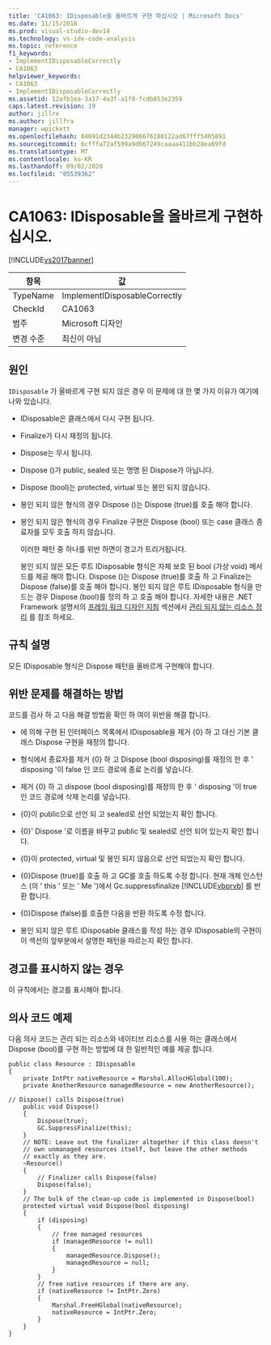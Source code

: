 ```yaml
---
title: 'CA1063: IDisposable을 올바르게 구현 하십시오 | Microsoft Docs'
ms.date: 11/15/2016
ms.prod: visual-studio-dev14
ms.technology: vs-ide-code-analysis
ms.topic: reference
f1_keywords:
- ImplementIDisposableCorrectly
- CA1063
helpviewer_keywords:
- CA1063
- ImplementIDisposableCorrectly
ms.assetid: 12afb1ea-3a17-4a3f-a1f0-fcdb853e2359
caps.latest.revision: 19
author: jillre
ms.author: jillfra
manager: wpickett
ms.openlocfilehash: 04691d2344b232906676180122ad67fff5405891
ms.sourcegitcommit: 6cfffa72af599a9d667249caaaa411bb28ea69fd
ms.translationtype: MT
ms.contentlocale: ko-KR
ms.lasthandoff: 09/02/2020
ms.locfileid: "85539362"
---
```

# <a name="ca1063-implement-idisposable-correctly"></a>CA1063: IDisposable을 올바르게 구현하십시오.
[!INCLUDE[vs2017banner](../includes/vs2017banner.md)]

|항목|값|
|-|-|
|TypeName|ImplementIDisposableCorrectly|
|CheckId|CA1063|
|범주|Microsoft 디자인|
|변경 수준|최신이 아님|

## <a name="cause"></a>원인
 `IDisposable` 가 올바르게 구현 되지 않은 경우 이 문제에 대 한 몇 가지 이유가 여기에 나와 있습니다.

- IDisposable은 클래스에서 다시 구현 됩니다.

- Finalize가 다시 재정의 됩니다.

- Dispose는 무시 됩니다.

- Dispose ()가 public, sealed 또는 명명 된 Dispose가 아닙니다.

- Dispose (bool)는 protected, virtual 또는 봉인 되지 않습니다.

- 봉인 되지 않은 형식의 경우 Dispose ()는 Dispose (true)를 호출 해야 합니다.

- 봉인 되지 않은 형식의 경우 Finalize 구현은 Dispose (bool) 또는 case 클래스 종료자를 모두 호출 하지 않습니다.

  이러한 패턴 중 하나를 위반 하면이 경고가 트리거됩니다.

  봉인 되지 않은 모든 루트 IDisposable 형식은 자체 보호 된 bool (가상 void) 메서드를 제공 해야 합니다. Dispose ()는 Dispose (true)를 호출 하 고 Finalize는 Dispose (false)를 호출 해야 합니다. 봉인 되지 않은 루트 IDisposable 형식을 만드는 경우 Dispose (bool)를 정의 하 고 호출 해야 합니다. 자세한 내용은 .NET Framework 설명서의 [프레임 워크 디자인 지침](https://msdn.microsoft.com/library/5fbcaf4f-ea2a-4d20-b0d6-e61dee202b4b) 섹션에서 [관리 되지 않는 리소스 정리](https://msdn.microsoft.com/library/a17b0066-71c2-4ba4-9822-8e19332fc213) 를 참조 하세요.

## <a name="rule-description"></a>규칙 설명
 모든 IDisposable 형식은 Dispose 패턴을 올바르게 구현해야 합니다.

## <a name="how-to-fix-violations"></a>위반 문제를 해결하는 방법
 코드를 검사 하 고 다음 해결 방법을 확인 하 여이 위반을 해결 합니다.

- 에 의해 구현 된 인터페이스 목록에서 IDisposable을 제거 {0} 하 고 대신 기본 클래스 Dispose 구현을 재정의 합니다.

- 형식에서 종료자를 제거 {0} 하 고 Dispose (bool disposing)를 재정의 한 후 ' disposing '이 false 인 코드 경로에 종료 논리를 넣습니다.

- 제거 {0} 하 고 dispose (bool disposing)를 재정의 한 후 ' disposing '이 true 인 코드 경로에 삭제 논리를 넣습니다.

- {0}이 public으로 선언 되 고 sealed로 선언 되었는지 확인 합니다.

- {0}' Dispose '로 이름을 바꾸고 public 및 sealed로 선언 되어 있는지 확인 합니다.

- {0}이 protected, virtual 및 봉인 되지 않음으로 선언 되었는지 확인 합니다.

- {0}Dispose (true)를 호출 하 고 GC를 호출 하도록 수정 합니다. 현재 개체 인스턴스 (의 ' this ' 또는 ' Me ')에서 Gc.suppressfinalize [!INCLUDE[vbprvb](../includes/vbprvb-md.md)] 를 반환 합니다.

- {0}Dispose (false)를 호출한 다음을 반환 하도록 수정 합니다.

- 봉인 되지 않은 루트 IDisposable 클래스를 작성 하는 경우 IDisposable의 구현이이 섹션의 앞부분에서 설명한 패턴을 따르는지 확인 합니다.

## <a name="when-to-suppress-warnings"></a>경고를 표시하지 않는 경우
 이 규칙에서는 경고를 표시해야 합니다.

## <a name="pseudo-code-example"></a>의사 코드 예제
 다음 의사 코드는 관리 되는 리소스와 네이티브 리소스를 사용 하는 클래스에서 Dispose (bool)를 구현 하는 방법에 대 한 일반적인 예를 제공 합니다.

```
public class Resource : IDisposable
{
    private IntPtr nativeResource = Marshal.AllocHGlobal(100);
    private AnotherResource managedResource = new AnotherResource();

// Dispose() calls Dispose(true)
    public void Dispose()
    {
        Dispose(true);
        GC.SuppressFinalize(this);
    }
    // NOTE: Leave out the finalizer altogether if this class doesn't
    // own unmanaged resources itself, but leave the other methods
    // exactly as they are.
    ~Resource()
    {
        // Finalizer calls Dispose(false)
        Dispose(false);
    }
    // The bulk of the clean-up code is implemented in Dispose(bool)
    protected virtual void Dispose(bool disposing)
    {
        if (disposing)
        {
            // free managed resources
            if (managedResource != null)
            {
                managedResource.Dispose();
                managedResource = null;
            }
        }
        // free native resources if there are any.
        if (nativeResource != IntPtr.Zero)
        {
            Marshal.FreeHGlobal(nativeResource);
            nativeResource = IntPtr.Zero;
        }
    }
}
```
